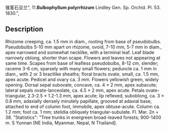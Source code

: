 锥茎石豆兰",
11.**Bulbophyllum polyrrhizum** Lindley Gen. Sp. Orchid. Pl. 53. 1830.",

## Description
Rhizome creeping, ca. 1.5 mm in diam., rooting from base of pseudobulbs. Pseudobulbs 5-10 mm apart on rhizome, ovoid, 7-10 mm, 5-7 mm in diam., apex narrowed and somewhat necklike, with a terminal leaf. Leaf blade narrowly oblong, shorter than scape. Flowers and leaves not appearing at same time. Scapes from base of leafless pseudobulbs, 8-12 cm, slender; raceme 3-6 cm, sparsely with many small flowers; peduncle ca. 1 mm in diam., with 2 or 3 bractlike sheaths; floral bracts ovate, small, ca. 1.5 mm, apex acute. Pedicel and ovary ca. 3 mm. Flowers yellowish green, widely opening. Dorsal sepal subovate, concave, ca. 4 × 2 mm, apex subacute; lateral sepals ovate-lanceolate, ca. 4.5 × 2 mm, apex acute. Petals ovate-triangular, 2.3-2.5 × 1.2-1.3 mm, apex acute; lip reflexed, suboblong, ca. 3 × 0.8 mm, adaxially densely minutely papillate, grooved at adaxial base, attached to end of column foot, immobile, apex obtuse-acute. Column ca. 1.2 mm; foot ca. 1 mm; stelidia obliquely triangular-subulate. Fl. Mar. 2*n* = 38.
  "Statistics": "Tree trunks in evergreen broad-leaved forests; 900-1400 m. S Yunnan [NE India, Myanmar, Nepal, N Thailand].

